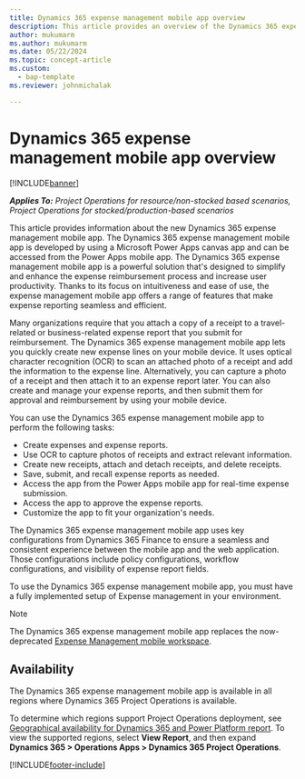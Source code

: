 ```yaml
---
title: Dynamics 365 expense management mobile app overview
description: This article provides an overview of the Dynamics 365 expense management mobile app.
author: mukumarm
ms.author: mukumarm
ms.date: 05/22/2024
ms.topic: concept-article
ms.custom: 
  - bap-template
ms.reviewer: johnmichalak

---
```


# Dynamics 365 expense management mobile app overview

[!INCLUDE[banner](../includes/banner.md)]

_**Applies To:** Project Operations for resource/non-stocked based scenarios, Project Operations for stocked/production-based scenarios_

This article provides information about the new Dynamics 365 expense management mobile app. The Dynamics 365 expense management mobile app is developed by using a Microsoft Power Apps canvas app and can be accessed from the Power Apps mobile app. The Dynamics 365 expense management mobile app is a powerful solution that's designed to simplify and enhance the expense reimbursement process and increase user productivity. Thanks to its focus on intuitiveness and ease of use, the expense management mobile app offers a range of features that make expense reporting seamless and efficient.

Many organizations require that you attach a copy of a receipt to a travel-related or business-related expense report that you submit for reimbursement. The Dynamics 365 expense management mobile app lets you quickly create new expense lines on your mobile device. It uses optical character recognition (OCR) to scan an attached photo of a receipt and add the information to the expense line. Alternatively, you can capture a photo of a receipt and then attach it to an expense report later. You can also create and manage your expense reports, and then submit them for approval and reimbursement by using your mobile device.

You can use the Dynamics 365 expense management mobile app to perform the following tasks:

* Create expenses and expense reports.
* Use OCR to capture photos of receipts and extract relevant information.
* Create new receipts, attach and detach receipts, and delete receipts.
* Save, submit, and recall expense reports as needed.
* Access the app from the Power Apps mobile app for real-time expense submission.
* Access the app to approve the expense reports.
* Customize the app to fit your organization's needs.
  
The Dynamics 365 expense management mobile app uses key configurations from Dynamics 365 Finance to ensure a seamless and consistent experience between the mobile app and the web application. Those configurations include policy configurations, workflow configurations, and visibility of expense report fields.

To use the Dynamics 365 expense management mobile app, you must have a fully implemented setup of Expense management in your environment.

> [!NOTE]
> The Dynamics 365 expense management mobile app replaces the now-deprecated [Expense Management mobile workspace](expense-using-mobile.md).

## Availability

The Dynamics 365 expense management mobile app is available in all regions where Dynamics 365 Project Operations is available.

To determine which regions support Project Operations deployment, see [Geographical availability for Dynamics 365 and Power Platform report](https://dynamics.microsoft.com/geographic-availability/). To view the supported regions, select **View Report**, and then expand **Dynamics 365 \> Operations Apps \> Dynamics 365 Project Operations**.

[!INCLUDE[footer-include](../includes/footer-banner.md)]
